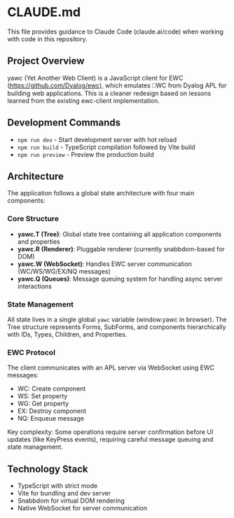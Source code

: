 # CLAUDE.md

This file provides guidance to Claude Code (claude.ai/code) when working with code in this repository.

## Project Overview

yawc (Yet Another Web Client) is a JavaScript client for EWC (https://github.com/Dyalog/ewc), which emulates ⎕WC from Dyalog APL for building web applications. This is a cleaner redesign based on lessons learned from the existing ewc-client implementation.

## Development Commands

- `npm run dev` - Start development server with hot reload
- `npm run build` - TypeScript compilation followed by Vite build
- `npm run preview` - Preview the production build

## Architecture

The application follows a global state architecture with four main components:

### Core Structure
- **yawc.T (Tree)**: Global state tree containing all application components and properties
- **yawc.R (Renderer)**: Pluggable renderer (currently snabbdom-based for DOM)
- **yawc.W (WebSocket)**: Handles EWC server communication (WC/WS/WG/EX/NQ messages)
- **yawc.Q (Queues)**: Message queuing system for handling async server interactions

### State Management
All state lives in a single global `yawc` variable (window.yawc in browser). The Tree structure represents Forms, SubForms, and components hierarchically with IDs, Types, Children, and Properties.

### EWC Protocol
The client communicates with an APL server via WebSocket using EWC messages:
- WC: Create component
- WS: Set property
- WG: Get property  
- EX: Destroy component
- NQ: Enqueue message

Key complexity: Some operations require server confirmation before UI updates (like KeyPress events), requiring careful message queuing and state management.

## Technology Stack

- TypeScript with strict mode
- Vite for bundling and dev server
- Snabbdom for virtual DOM rendering
- Native WebSocket for server communication